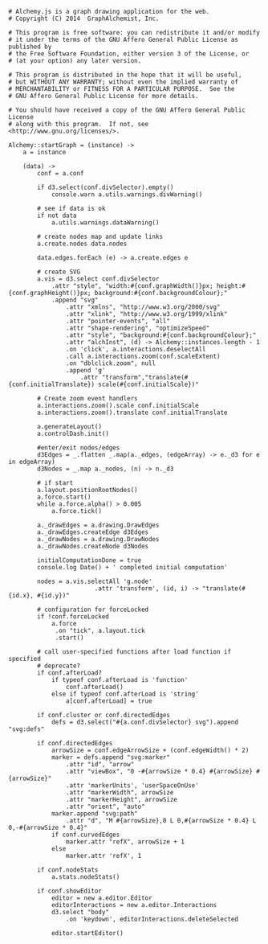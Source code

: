     # Alchemy.js is a graph drawing application for the web.
    # Copyright (C) 2014  GraphAlchemist, Inc.

    # This program is free software: you can redistribute it and/or modify
    # it under the terms of the GNU Affero General Public License as published by
    # the Free Software Foundation, either version 3 of the License, or
    # (at your option) any later version.

    # This program is distributed in the hope that it will be useful,
    # but WITHOUT ANY WARRANTY; without even the implied warranty of
    # MERCHANTABILITY or FITNESS FOR A PARTICULAR PURPOSE.  See the
    # GNU Affero General Public License for more details.

    # You should have received a copy of the GNU Affero General Public License
    # along with this program.  If not, see <http://www.gnu.org/licenses/>.

    Alchemy::startGraph = (instance) ->
        a = instance

        (data) ->
            conf = a.conf

            if d3.select(conf.divSelector).empty()
                console.warn a.utils.warnings.divWarning()

            # see if data is ok
            if not data
                a.utils.warnings.dataWarning()

            # create nodes map and update links
            a.create.nodes data.nodes

            data.edges.forEach (e) -> a.create.edges e

            # create SVG
            a.vis = d3.select conf.divSelector
                .attr "style", "width:#{conf.graphWidth()}px; height:#{conf.graphHeight()}px; background:#{conf.backgroundColour};"
                .append "svg"
                    .attr "xmlns", "http://www.w3.org/2000/svg"
                    .attr "xlink", "http://www.w3.org/1999/xlink"
                    .attr "pointer-events", "all"
                    .attr "shape-rendering", "optimizeSpeed"
                    .attr "style", "background:#{conf.backgroundColour};"
                    .attr "alchInst", (d) -> Alchemy::instances.length - 1
                    .on 'click', a.interactions.deselectAll
                    .call a.interactions.zoom(conf.scaleExtent)
                    .on "dblclick.zoom", null
                    .append 'g'
                        .attr "transform","translate(#{conf.initialTranslate}) scale(#{conf.initialScale})"
            
            # Create zoom event handlers
            a.interactions.zoom().scale conf.initialScale
            a.interactions.zoom().translate conf.initialTranslate

            a.generateLayout()
            a.controlDash.init()

            #enter/exit nodes/edges
            d3Edges = _.flatten _.map(a._edges, (edgeArray) -> e._d3 for e in edgeArray)
            d3Nodes = _.map a._nodes, (n) -> n._d3

            # if start
            a.layout.positionRootNodes()
            a.force.start()
            while a.force.alpha() > 0.005
                a.force.tick()

            a._drawEdges = a.drawing.DrawEdges
            a._drawEdges.createEdge d3Edges
            a._drawNodes = a.drawing.DrawNodes
            a._drawNodes.createNode d3Nodes 

            initialComputationDone = true
            console.log Date() + ' completed initial computation'

            nodes = a.vis.selectAll 'g.node'
                            .attr 'transform', (id, i) -> "translate(#{id.x}, #{id.y})"

            # configuration for forceLocked
            if !conf.forceLocked
                a.force
                 .on "tick", a.layout.tick
                 .start()

            # call user-specified functions after load function if specified
            # deprecate?
            if conf.afterLoad?
                if typeof conf.afterLoad is 'function'
                    conf.afterLoad()
                else if typeof conf.afterLoad is 'string'
                    a[conf.afterLoad] = true

            if conf.cluster or conf.directedEdges
                defs = d3.select("#{a.conf.divSelector} svg").append "svg:defs"

            if conf.directedEdges
                arrowSize = conf.edgeArrowSize + (conf.edgeWidth() * 2)
                marker = defs.append "svg:marker"
                    .attr "id", "arrow"
                    .attr "viewBox", "0 -#{arrowSize * 0.4} #{arrowSize} #{arrowSize}"
                    .attr 'markerUnits', 'userSpaceOnUse'
                    .attr "markerWidth", arrowSize
                    .attr "markerHeight", arrowSize
                    .attr "orient", "auto"
                marker.append "svg:path"
                    .attr "d", "M #{arrowSize},0 L 0,#{arrowSize * 0.4} L 0,-#{arrowSize * 0.4}"
                if conf.curvedEdges
                    marker.attr "refX", arrowSize + 1
                else
                    marker.attr 'refX', 1 

            if conf.nodeStats
                a.stats.nodeStats()

            if conf.showEditor
                editor = new a.editor.Editor
                editorInteractions = new a.editor.Interactions
                d3.select "body"
                    .on 'keydown', editorInteractions.deleteSelected

                editor.startEditor()
